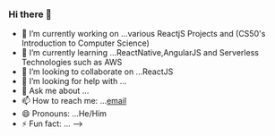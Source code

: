 ### Hi there 👋


- 🔭 I’m currently working on ...various ReactjS Projects and (CS50's Introduction to Computer Science)
- 🌱 I’m currently learning ...ReactNative,AngularJS and Serverless Technologies such as AWS
- 👯 I’m looking to collaborate on ...ReactJS
- 🤔 I’m looking for help with ...
- 💬 Ask me about ...
- 📫 How to reach me: ...[email](sibusisoradebe91@gmail.com)
- 😄 Pronouns: ...He/Him
- ⚡ Fun fact: ...
-->
